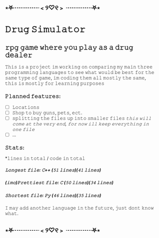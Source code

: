 ## ⋆⛧┈┈┈┈﹤୨♡୧﹥ ┈┈┈┈⛧⋆
# 𝙳𝚛𝚞𝚐 𝚂𝚒𝚖𝚞𝚕𝚊𝚝𝚘𝚛
## 𝚛𝚙𝚐 𝚐𝚊𝚖𝚎 𝚠𝚑𝚎𝚛𝚎 𝚢𝚘𝚞 𝚙𝚕𝚊𝚢 𝚊𝚜 𝚊 𝚍𝚛𝚞𝚐 𝚍𝚎𝚊𝚕𝚎𝚛

𝚃𝚑𝚒𝚜 𝚒𝚜 𝚊 𝚙𝚛𝚘𝚓𝚎𝚌𝚝 𝚒𝚖 𝚠𝚘𝚛𝚔𝚒𝚗𝚐 𝚘𝚗 𝚌𝚘𝚖𝚙𝚊𝚛𝚒𝚗𝚐 𝚖𝚢 𝚖𝚊𝚒𝚗 𝚝𝚑𝚛𝚎𝚎 𝚙𝚛𝚘𝚐𝚛𝚊𝚖𝚖𝚒𝚗𝚐 𝚕𝚊𝚗𝚐𝚞𝚊𝚐𝚎𝚜 𝚝𝚘 𝚜𝚎𝚎 𝚠𝚑𝚊𝚝 𝚠𝚘𝚞𝚕𝚍 𝚋𝚎 𝚋𝚎𝚜𝚝 𝚏𝚘𝚛 𝚝𝚑𝚎 𝚜𝚊𝚖𝚎 𝚝𝚢𝚙𝚎 𝚘𝚏 𝚐𝚊𝚖𝚎,
𝚒𝚖 𝚌𝚘𝚍𝚒𝚗𝚐 𝚝𝚑𝚎𝚖 𝚊𝚕𝚕 𝚖𝚘𝚜𝚝𝚕𝚢 𝚝𝚑𝚎 𝚜𝚊𝚖𝚎, 𝚝𝚑𝚒𝚜 𝚒𝚜 𝚖𝚘𝚜𝚝𝚕𝚢 𝚏𝚘𝚛 𝚕𝚎𝚊𝚛𝚗𝚒𝚗𝚐 𝚙𝚞𝚛𝚙𝚘𝚜𝚎𝚜

### 𝙿𝚕𝚊𝚗𝚗𝚎𝚍 𝚏𝚎𝚊𝚝𝚞𝚛𝚎𝚜:

- [ ] 𝙻𝚘𝚌𝚊𝚝𝚒𝚘𝚗𝚜
- [ ] 𝚂𝚑𝚘𝚙 𝚝𝚘 𝚋𝚞𝚢 𝚐𝚞𝚗𝚜, 𝚙𝚎𝚝𝚜, 𝚎𝚌𝚝.
- [ ] 𝚜𝚙𝚕𝚒𝚝𝚝𝚒𝚗𝚐 𝚝𝚑𝚎 𝚏𝚒𝚕𝚎𝚜 𝚞𝚙 𝚒𝚗𝚝𝚘 𝚜𝚖𝚊𝚕𝚕𝚎𝚛 𝚏𝚒𝚕𝚎𝚜 *𝚝𝚑𝚒𝚜 𝚠𝚒𝚕𝚕 𝚌𝚘𝚖𝚎 𝚊𝚝 𝚝𝚑𝚎 𝚟𝚎𝚛𝚢 𝚎𝚗𝚍, 𝚏𝚘𝚛 𝚗𝚘𝚠 𝚒𝚕𝚕 𝚔𝚎𝚎𝚙 𝚎𝚟𝚎𝚛𝚢𝚝𝚑𝚒𝚗𝚐 𝚒𝚗 𝚘𝚗𝚎 𝚏𝚒𝚕𝚎*
- [ ] ...

### 𝚂𝚝𝚊𝚝𝚜:
*𝚕𝚒𝚗𝚎𝚜 𝚒𝚗 𝚝𝚘𝚝𝚊𝚕 / 𝚌𝚘𝚍𝚎 𝚒𝚗 𝚝𝚘𝚝𝚊𝚕
##### 𝙻𝚘𝚗𝚐𝚎𝚜𝚝 𝚏𝚒𝚕𝚎: 𝙲++ (𝟻𝟷 𝚕𝚒𝚗𝚎𝚜)(𝟺𝟷 𝚕𝚒𝚗𝚎𝚜)

##### (𝚒𝚖𝚘)𝙿𝚛𝚎𝚝𝚝𝚒𝚎𝚜𝚝 𝚏𝚒𝚕𝚎: 𝙲 (𝟻𝟶 𝚕𝚒𝚗𝚎𝚜)(𝟹𝟺 𝚕𝚒𝚗𝚎𝚜)

##### 𝚂𝚑𝚘𝚛𝚝𝚎𝚜𝚝 𝚏𝚒𝚕𝚎: 𝙿𝚢  (𝟺𝟼 𝚕𝚒𝚗𝚎𝚜)(𝟹𝟻 𝚕𝚒𝚗𝚎𝚜)


𝙸 𝚖𝚊𝚢 𝚊𝚍𝚍 𝚊𝚗𝚘𝚝𝚑𝚎𝚛 𝚕𝚊𝚗𝚐𝚞𝚊𝚐𝚎 𝚒𝚗 𝚝𝚑𝚎 𝚏𝚞𝚝𝚞𝚛𝚎, 𝚓𝚞𝚜𝚝 𝚍𝚘𝚗𝚝 𝚔𝚗𝚘𝚠 𝚠𝚑𝚊𝚝.


## ⋆⛧┈┈┈┈﹤୨♡୧﹥ ┈┈┈┈⛧⋆
